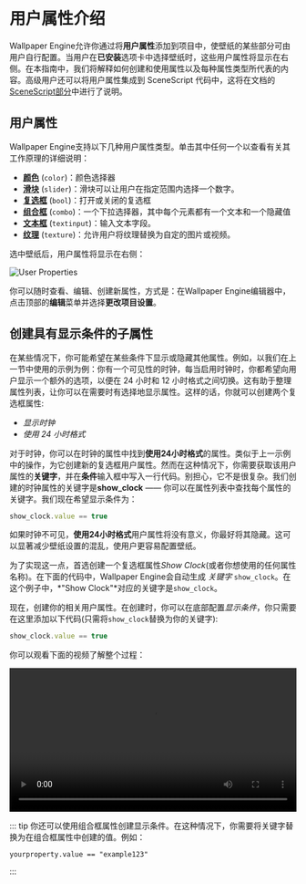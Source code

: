 # 用户属性介绍

Wallpaper Engine允许你通过将**用户属性**添加到项目中，使壁纸的某些部分可由用户自行配置。当用户在**已安装**选项卡中选择壁纸时，这些用户属性将显示在右侧。在本指南中，我们将解释如何创建和使用属性以及每种属性类型所代表的内容。高级用户还可以将用户属性集成到 SceneScript 代码中，这将在文档的 [SceneScript部分](/wallpaper-engine-docs/scene/scenescript/introduction)中进行了说明。

## 用户属性

Wallpaper Engine支持以下几种用户属性类型。单击其中任何一个以查看有关其工作原理的详细说明：

* [**颜色**](/wallpaper-engine-docs/scene/userproperties/color) (`color`)：颜色选择器
* [**滑块**](/wallpaper-engine-docs/scene/userproperties/slider) (`slider`)：滑块可以让用户在指定范围内选择一个数字。
* [**复选框**](/wallpaper-engine-docs/scene/userproperties/checkbox) (`bool`)：打开或关闭的复选框
* [**组合框**](/wallpaper-engine-docs/scene/userproperties/combo) (`combo`)：一个下拉选择器，其中每个元素都有一个文本和一个隐藏值
* [**文本框**](/wallpaper-engine-docs/scene/userproperties/text) (`textinput`)：输入文本字段。
* [**纹理**](/wallpaper-engine-docs/scene/userproperties/texture) (`texture`)：允许用户将纹理替换为自定的图片或视频。

选中壁纸后，用户属性将显示在右侧：

![User Properties](/wallpaper-engine-docs/img/tutorials/scene_properties.jpg)

你可以随时查看、编辑、创建新属性，方式是：在Wallpaper Engine编辑器中，点击顶部的**编辑**菜单并选择**更改项目设置**。

## 创建具有显示条件的子属性

在某些情况下，你可能希望在某些条件下显示或隐藏其他属性。例如，以我们在上一节中使用的示例为例：你有一个可见性的时钟，每当启用时钟时，你都希望向用户显示一个额外的选项，以便在 24 小时和 12 小时格式之间切换。这有助于整理属性列表，让你可以在需要时有选择地显示属性。这样的话，你就可以创建两个复选框属性:

* *显示时钟*
* *使用 24 小时格式*

对于时钟，你可以在时钟的属性中找到**使用24小时格式**的属性。类似于上一示例中的操作，为它创建新的复选框用户属性。然而在这种情况下，你需要获取该用户属性的**关键字**，并在**条件**输入框中写入一行代码。别担心，它不是很复杂。我们创建的时钟属性的关键字是**show_clock** —— 你可以在属性列表中查找每个属性的关键字。我们现在希望显示条件为：

```js
show_clock.value == true
```

如果时钟不可见，**使用24小时格式**用户属性将没有意义，你最好将其隐藏。这可以显著减少壁纸设置的混乱，使用户更容易配置壁纸。

为了实现这一点，首选创建一个复选框属性*Show Clock*(或者你想使用的任何属性名称)。在下面的代码中，Wallpaper Engine会自动生成 *关键字* `show_clock`。在这个例子中，*"Show Clock"*对应的关键字是`show_clock`。


现在，创建你的相关用户属性。在创建时，你可以在底部配置*显示条件*，你只需要在这里添加以下代码(只需将`show_clock`替换为你的关键字):

```js
show_clock.value == true
```

你可以观看下面的视频了解整个过程：

<video width="100%" controls>
  <source :src="$withBase('/videos/display_condition.mp4')" type="video/mp4">
  Your browser does not support the video tag.
</video>

::: tip
你还可以使用组合框属性创建显示条件。在这种情况下，你需要将关键字替换为在组合框属性中创建的值。例如：
```
yourproperty.value == "example123"
```
:::